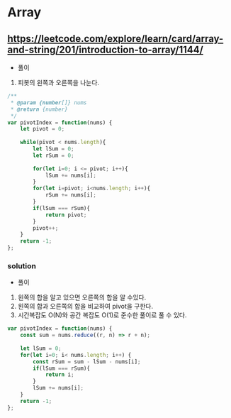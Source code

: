 # Array

## https://leetcode.com/explore/learn/card/array-and-string/201/introduction-to-array/1144/

* 풀이 

1. 피봇의 왼쪽과 오른쪽을 나눈다. 

```js
/**
 * @param {number[]} nums
 * @return {number}
 */
var pivotIndex = function(nums) {
    let pivot = 0;
    
    while(pivot < nums.length){
        let lSum = 0;
        let rSum = 0;
        
        for(let i=0; i <= pivot; i++){
            lSum += nums[i];
        }        
        for(let i=pivot; i<nums.length; i++){
            rSum += nums[i];
        }
        if(lSum === rSum){
            return pivot;
        }
        pivot++;
    }
    return -1;
};
```

### solution

* 풀이 

1. 왼쪽의 합을 알고 있으면 오른쪽의 합을 알 수있다.
2. 왼쪽의 합과 오른쪽의 합을 비교하여 pivot을 구한다.
3. 시간복잡도 O(N)와 공간 복잡도 O(1)로 준수한 풀이로 풀 수 있다.

```js
var pivotIndex = function(nums) {
    const sum = nums.reduce((r, n) => r + n);
    
    let lSum = 0;
    for(let i=0; i< nums.length; i++) {
        const rSum = sum - lSum - nums[i];
        if(lSum === rSum){
            return i;
        }
        lSum += nums[i];
    }
    return -1;
};
```